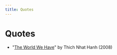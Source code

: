 ```yaml
---
title: Quotes
---
```


# Quotes

- "[The World We Have](/books/quotes/the-world-we-have)" by Thich Nhat Hanh (2008)

